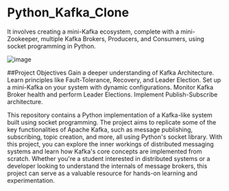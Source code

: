 # Python_Kafka_Clone
It involves creating a mini-Kafka ecosystem, complete with a mini-Zookeeper, multiple Kafka Brokers, Producers, and Consumers, using socket programming in Python.

![image](https://github.com/sathyark652/Python_Kafka_Clone/assets/117423140/41d6a209-4b0c-48a7-8547-0998bb48c79a)


##Project Objectives
Gain a deeper understanding of Kafka Architecture.
Learn principles like Fault-Tolerance, Recovery, and Leader Election.
Set up a mini-Kafka on your system with dynamic configurations.
Monitor Kafka Broker health and perform Leader Elections.
Implement Publish-Subscribe architecture.

This repository contains a Python implementation of a Kafka-like system built using socket programming. The project aims to replicate some of the key functionalities of Apache Kafka, such as message publishing, subscribing, topic creation, and more, all using Python's socket library. With this project, you can explore the inner workings of distributed messaging systems and learn how Kafka's core concepts are implemented from scratch. Whether you're a student interested in distributed systems or a developer looking to understand the internals of message brokers, this project can serve as a valuable resource for hands-on learning and experimentation.


